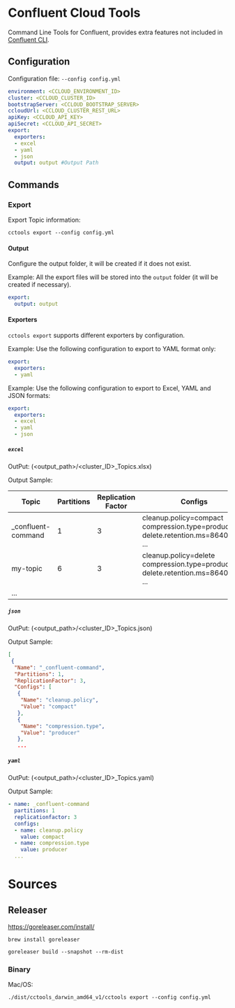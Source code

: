 
# Confluent Cloud Tools

Command Line Tools for Confluent, provides extra features not included in [Confluent CLI](https://docs.confluent.io/confluent-cli/current/overview.html).

## Configuration

Configuration file: ```--config config.yml```

```yaml
environment: <CCLOUD_ENVIRONMENT_ID>
cluster: <CCLOUD_CLUSTER_ID>
bootstrapServer: <CCLOUD_BOOTSTRAP_SERVER>    
ccloudUrl: <CCLOUD_CLUSTER_REST_URL>
apiKey: <CCLOUD_API_KEY>
apiSecret: <CCLOUD_API_SECRET>
export:
  exporters: 
  - excel
  - yaml 
  - json  
  output: output #Output Path
```

## Commands

### Export

Export Topic information:

```cctools export --config config.yml```

#### Output

Configure the output folder, it will be created if it does not exist. 

Example: All the export files will be stored into the ```output``` folder (it will be created if necessary).
  
```yaml
export: 
  output: output 
```

#### Exporters

```cctools export``` supports different exporters by configuration.

Example: Use the following configuration to export to YAML format only:

```yaml
export:
  exporters:  
  - yaml  
```

Example: Use the following configuration to export to Excel, YAML and JSON formats: 

```yaml
export:
  exporters: 
  - excel
  - yaml 
  - json  
```

##### ```excel```

OutPut: (<output_path>/<cluster_ID>_Topics.xlsx)

Output Sample: 

| Topic	| Partitions |	Replication Factor | Configs |
|-------|------------|---------------------|---------|
|_confluent-command |	1 |	3 |	cleanup.policy=compact compression.type=producer delete.retention.ms=86400000 ...|
| my-topic | 6 | 3 | cleanup.policy=delete compression.type=producer delete.retention.ms=86400000 ...| 
| ... | | | | 

##### ```json```

OutPut: (<output_path>/<cluster_ID>_Topics.json)

Output Sample:

```json
[
 {
  "Name": "_confluent-command",
  "Partitions": 1,
  "ReplicationFactor": 3,
  "Configs": [
   {
    "Name": "cleanup.policy",
    "Value": "compact"
   },
   {
    "Name": "compression.type",
    "Value": "producer"
   },
   ...
```

##### ```yaml```

OutPut: (<output_path>/<cluster_ID>_Topics.yaml)

Output Sample: 

```yaml
- name: _confluent-command
  partitions: 1
  replicationfactor: 3
  configs:
  - name: cleanup.policy
    value: compact
  - name: compression.type
    value: producer
  ...
```

# Sources

## Releaser

https://goreleaser.com/install/

```brew install goreleaser```

```goreleaser build --snapshot --rm-dist```

### Binary

Mac/OS:

```./dist/cctools_darwin_amd64_v1/cctools export --config config.yml```

 